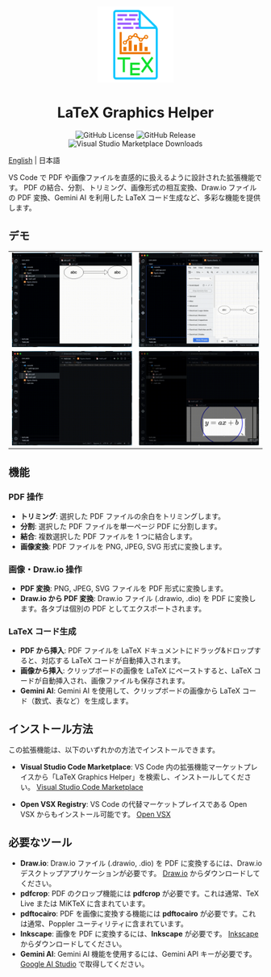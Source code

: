 <div align="center">
  <img width="30%" src="./assets/icon.svg">
  <h1>LaTeX Graphics Helper</h1>
  <img alt="GitHub License" src="https://img.shields.io/github/license/naatin777/LaTeX-Graphics-Helper">
  <img alt="GitHub Release" src="https://img.shields.io/github/v/release/naatin777/LaTeX-Graphics-Helper">
  <img alt="Visual Studio Marketplace Downloads" src="https://img.shields.io/visual-studio-marketplace/d/naatin777.latex-graphics-helper">
  <!-- <img alt="Open VSX Downloads" src="https://img.shields.io/open-vsx/dt/naatin777/LaTeX-Graphics-Helper"> -->
</div>

[English](README.md) | 日本語

VS Code で PDF や画像ファイルを直感的に扱えるように設計された拡張機能です。
PDF の結合、分割、トリミング、画像形式の相互変換、Draw.io ファイルの PDF 変換、Gemini AI を利用した LaTeX コード生成など、多彩な機能を提供します。

## デモ

<table>
  <tr>
    <td><img src="./assets/1.gif"></td>
    <td><img src="./assets/2.gif"></td>
  </tr>
  <tr>
    <td><img src="./assets/3.gif"></td>
    <td><img src="./assets/4.gif"></td>
  </tr>
</table>

## 機能

### PDF 操作
*   **トリミング**: 選択した PDF ファイルの余白をトリミングします。
*   **分割**: 選択した PDF ファイルを単一ページ PDF に分割します。
*   **結合**: 複数選択した PDF ファイルを 1 つに結合します。
*   **画像変換**: PDF ファイルを PNG, JPEG, SVG 形式に変換します。

### 画像・Draw.io 操作
*   **PDF 変換**: PNG, JPEG, SVG ファイルを PDF 形式に変換します。
*   **Draw.io から PDF 変換**: Draw.io ファイル (.drawio, .dio) を PDF に変換します。各タブは個別の PDF としてエクスポートされます。

### LaTeX コード生成
*   **PDF から挿入**: PDF ファイルを LaTeX ドキュメントにドラッグ&ドロップすると、対応する LaTeX コードが自動挿入されます。
*   **画像から挿入**: クリップボードの画像を LaTeX にペーストすると、LaTeX コードが自動挿入され、画像ファイルも保存されます。
*   **Gemini AI**: Gemini AI を使用して、クリップボードの画像から LaTeX コード（数式、表など）を生成します。

## インストール方法

この拡張機能は、以下のいずれかの方法でインストールできます。

*   **Visual Studio Code Marketplace**:
    VS Code 内の拡張機能マーケットプレイスから「LaTeX Graphics Helper」を検索し、インストールしてください。
    [Visual Studio Code Marketplace](https://marketplace.visualstudio.com/items?itemName=naatin777.latex-graphics-helper)

*   **Open VSX Registry**:
    VS Code の代替マーケットプレイスである Open VSX からもインストール可能です。
    [Open VSX](https://open-vsx.org/extension/naatin777/latex-graphics-helper)

## 必要なツール

* **Draw.io**: Draw.io ファイル (.drawio, .dio) を PDF に変換するには、Draw.io デスクトップアプリケーションが必要です。 [Draw.io](https://github.com/jgraph/drawio-desktop/releases) からダウンロードしてください。
* **pdfcrop**: PDF のクロップ機能には **pdfcrop** が必要です。これは通常、TeX Live または MiKTeX に含まれています。
* **pdftocairo**: PDF を画像に変換する機能には **pdftocairo** が必要です。これは通常、Poppler ユーティリティに含まれています。
* **Inkscape**: 画像を PDF に変換するには、**Inkscape** が必要です。 [Inkscape](https://inkscape.org/release) からダウンロードしてください。
* **Gemini AI**: Gemini AI 機能を使用するには、Gemini API キーが必要です。 [Google AI Studio](https://aistudio.google.com/app/apikey) で取得してください。
